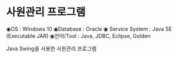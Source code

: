 # 사원관리 프로그램
◉OS : Windows 10
◉Database : Oracle
◉ Service System : Java SE (Executable JAR)
◉언어/Tool : Java, JDBC, Eclipse, Golden 

Java Swing을 사용한 사원관리 프로그램
